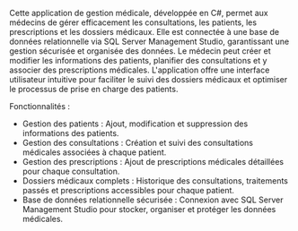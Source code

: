 Cette application de gestion médicale, développée en C#, permet aux médecins de gérer efficacement les consultations, les patients, les prescriptions et les dossiers médicaux. Elle est connectée à une base de données relationnelle via SQL Server Management Studio, garantissant une gestion sécurisée et organisée des données. Le médecin peut créer et modifier les informations des patients, planifier des consultations et y associer des prescriptions médicales. L'application offre une interface utilisateur intuitive pour faciliter le suivi des dossiers médicaux et optimiser le processus de prise en charge des patients.

Fonctionnalités :

- Gestion des patients : Ajout, modification et suppression des informations des patients.
- Gestion des consultations : Création et suivi des consultations médicales associées à chaque patient.
- Gestion des prescriptions : Ajout de prescriptions médicales détaillées pour chaque consultation.
- Dossiers médicaux complets : Historique des consultations, traitements passés et prescriptions accessibles pour chaque patient.
- Base de données relationnelle sécurisée : Connexion avec SQL Server Management Studio pour stocker, organiser et protéger les données médicales.
